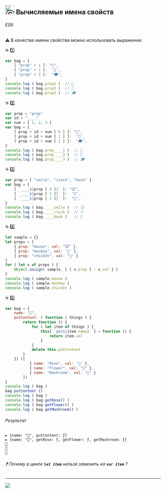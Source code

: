 [footer]: https://github.com/garevna/js-course/raw/master/images/a-level-ico.png?raw=true
[ico20]: https://raw.githubusercontent.com/garevna/a-level-js-lessons/master/ico/a-level-20.png
[ico25]: https://raw.githubusercontent.com/garevna/a-level-js-lessons/master/ico/a-level-25.png
[hw-30]: https://raw.githubusercontent.com/garevna/a-level-js-lessons/master/ico/briefcase-30.png
[cap-30]: https://raw.githubusercontent.com/garevna/a-level-js-lessons/master/ico/coffee-30.png
[warn-25]: https://raw.githubusercontent.com/garevna/a-level-js-lessons/master/ico/warning-25.png
[link-25]: https://raw.githubusercontent.com/garevna/a-level-js-lessons/master/ico/link-25.png
[err-20]: https://raw.githubusercontent.com/garevna/a-level-js-lessons/master/ico/no_entry-20.png
[err-25]: https://raw.githubusercontent.com/garevna/a-level-js-lessons/master/ico/no_entry-25.png
[err-30]: https://raw.githubusercontent.com/garevna/a-level-js-lessons/master/ico/no_entry-30.png

## <img src="https://avatars2.githubusercontent.com/u/19735284?s=40&v=4" width="30" title="Ⓒ Irina Fylyppova ( garevna ) 2019"/> Вычисляемые имена свойств

###### ES6

:warning: В качестве имени свойства можно использовать выражение:

:coffee: :one:
```javascript
var bag = {
    [ "prop" + 1 ]: "👜",
    [ "prop" + 2 ]:  '🍄',
    [ "prop" + 3 ]:  "🎓",
}
console.log ( bag.prop1 )  // 👜
console.log ( bag.prop2 )  // 🍄
console.log ( bag.prop3 )  // 🎓
```

:coffee: :two:

```javascript
var prop = "prop"
var id = "____"
var num = [ 1, 2, 3 ]
var bag = {
    [ prop + id + num [ 0 ] ]: "👜",
    [ prop + id + num [ 1 ] ]:  '🍄',
    [ prop + id + num [ 2 ] ]:  "🎓",
}
console.log ( bag.prop____1 )  // 👜
console.log ( bag.prop____2 )  // 🍄
console.log ( bag.prop____3 )  // 🎓
```

:coffee: :three:

```javascript
var prop = [ "smile", "clock", "book" ]
var bag = {
    [ `____${prop [ 0 ]}` ]: "😉",
    [ `____${prop [ 1 ]}` ]:  '⏰',
    [ `____${prop [ 2 ]}` ]:  "📖",
}
console.log ( bag.____smile )  // 😉
console.log ( bag.____clock )  // ⏰
console.log ( bag.____book )   // 📖
```

:coffee: :four:

```javascript
let sample = {}
let props = [
    { prop: "mouse", val: "🐭" },
    { prop: "monkey", val: '🐒' },
    { prop: "chicken", val: "🐥" }
]
for ( let x of props ) {
    Object.assign( sample, { [ x.prop ] : x.val } )
}
console.log ( sample.mouse )
console.log ( sample.monkey )
console.log ( sample.chicken )
```

:coffee: :five:

```javascript
var bag = {
    name: "👜",
    putContent: ( function ( things ) {
        return function () {
            for ( let item of things ) {
                this[ `get${item.name}` ] = function () {
                    return item.val
                }
            }
            delete this.putContent
        }
    }) ([
           { name: "Rose", val: '🌹' },
           { name: "Flower", val: "🌸" },
           { name: "Mashroom", val: "🍄" }
        ])
}
console.log ( bag )
bag.putContent ()
console.log ( bag )
console.log ( bag.getRose() )
console.log ( bag.getFlower() )
console.log ( bag.getMashroom() )
```
###### Результат
```console
► {name: "👜", putContent: ƒ}
► {name: "👜", getRose: ƒ, getFlower: ƒ, getMashroom: ƒ}
🌹
🌸
🍄
```
###### :question: Почему в цикле **`let item`** нельзя заменить на **`var item`** ?

_________________________________________________________________________

![](https://github.com/garevna/js-course/raw/master/images/a-level-ico.png?raw=true)

